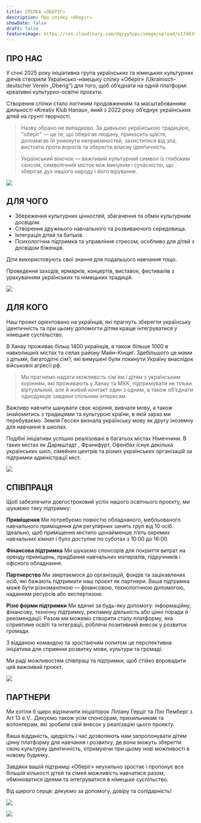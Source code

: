 ```yaml
---
title: СПІЛКА «ОБЕРІГ»
description: Про спілку «Оберіг»
showDate: false
draft: false
featureimage: https://res.cloudinary.com/dqzyy5upv/image/upload/v1740394166/featured_chagg5.jpg
---
```

## ПРО НАС

У січні 2025 року ініціативна група українських та німецьких культурних діячів створили Українсько-німецьку спілку «Оберіг» (Ukrainisch-deutscher Verein  „Oberig“)  для того, щоб об’єднати на одній платформі креативні культурно-освітні проєкти.

Створення спілки стало логічним продовженням та масштабованням  діяльності «Kreativ  Klub  Hanau», який з 2022 року об’єднує українських дітей на грунті творчості.

> Назву обрано не випадково. За давньою українською традицією, "оберіг"  —   це те, що оберігає людину, приносить щастя, допомагає їй уникнути неприємностей, захиститися від зла, вистояти проти ворогів та зберегти власну ідентичність. 
>
> Український віночок —  важливий культурний символ із глибоким сенсом, символічний місток між минулим і сучасністю, що зберігає дух нашого народу і його вірування.

![](https://res.cloudinary.com/dqzyy5upv/image/upload/v1740741931/1_%D0%BF%D0%BE%D1%81%D1%82_11_page-0001_pxwzco.jpg)


## ДЛЯ ЧОГО

* Збереження  культурних цінностей, збагачення та обмін культурним досвідом. 
* Створення дружнього навчального та розвиваючого середовища.  
* Інтеграція дітей та батьків.   
* Психологічна підтримка та управління стресом, особливо для дітей з досвідом біженців.

Діти використовують свої знання для подальшого навчання тощо.

Проведення заходів, ярмарків, концертів, виставок, фестивалів з урахуванням українських та німецьких традицій.

![ ](https://res.cloudinary.com/dqzyy5upv/image/upload/v1740394167/img2_o94e0m.jpg)

## ДЛЯ КОГО

Наш проект орієнтовано на українців, які прагнуть зберегти українську ідентичність та при цьому допомогти дітям краще інтегруватися у німецьке суспільство.

В Ханау проживає більш 1400 українців, а також більше 1000 в навколишніх містах та селах району Майн-Кінциг. Здебільшого це мами з дітьми, багатодітні сім’ї, які вимушені були покинути Україну внаслідок військової агресії рф.

> Ми прагнемо надати можливість сім`ям і дітям з українським корінням, які проживають у Ханау та МКК,  підтримувати не тільки віртуальний, але й живий  контакт один з одним, а також об’єднати однодумців завдяки спільним інтересам

Важливо навчити шанувати своє корiння, вивчати мову, а також знайомитись з традиціями та культурою країни, в якій зараз ми перебуваємо. Земля Гессен визнала українську мову як другу іноземну для навчання в школах.

Подібні ініціативи успішно реалізовані в багатьох містах Німеччини. В таких містах як Дармштадт , Франкфурт, Офенбах існує декілька українських шкіл, сімейних центрів та різних українських організацій за підтримки адміністрації міст.

![](https://res.cloudinary.com/dqzyy5upv/image/upload/v1740484881/20250221_151207_upsrxk.jpg)

## СПІВПРАЦЯ

Щоб забезпечити довгостроковий успіх нашого освітнього проєкту, ми шукаємо таку підтримку:

**Приміщення**
Ми потребуємо повністю обладнаного, мебльованого навчального приміщення для регулярних занять груп від 10 осіб. Ідеально, щоб приміщення містило щонайменше п’ять окремих навчальних кімнат і було доступне по суботах з 10:00 до 16:00.

**Фінансова підтримка**
Ми шукаємо спонсорів для покриття витрат на оренду приміщень, придбання навчальних матеріалів, підручників і офісного обладнання.

**Партнерство**
Ми звертаємося до організацій, фондів та зацікавлених осіб, які бажають підтримати наш проєкт як партнери. Ваша підтримка може бути різноманітною — фінансовою, технологічною допомогою, наданням ресурсів або експертизою.

**Різні форми підтримки**
Ми вдячні за будь-яку допомогу: інформаційну, фінансову, технічну підтримку, рекламну діяльність або цінні поради й рекомендації.
Разом ми можемо створити сталу платформу, яка сприятиме освіті та інтеграції, роблячи позитивний внесок у розвиток громади.

З відданою командою та зростаючим попитом це перспективна ініціатива для сприяння розвитку мови, культури та громаді.

Ми раді можливостям співпраці та підтримки, щоб стійко впровадити цей важливий проєкт.

![](https://res.cloudinary.com/dqzyy5upv/image/upload/v1740394167/img1_xyojuo.jpg)

## ПАРТНЕРИ

Ми хотіли б щиро відзначити ініціаторок Ліліану Герціг та Лію Лемберг з Art 13 e.V.. Дякуємо також усім спонсорам, прихильникам та волонтерам, які зробили свій внесок у реалізацію цього проекту.

Ваша відданість, щедрість і час дозволяють нам запропонувати дітям цінну платформу для навчання і розвитку, де вони можуть зберегти свою культурну ідентичність, отримуючи при цьому нові можливості в новому будинку.

Завдяки вашій підтримці «Оберіг» неухильно зростає і пропонує все більшій кількості дітей та сімей можливість навчатися разом, обмінюватися ідеями та інтегруватися в німецьке суспільство.

Від щирого серця: дякуємо за допомогу, довіру та солідарність!

![](https://res.cloudinary.com/dqzyy5upv/image/upload/v1740740679/IMG_0643_ubkzpx.jpg)

![](https://res.cloudinary.com/dqzyy5upv/image/upload/v1740740787/5_rn3gz2.jpg)

![]()
